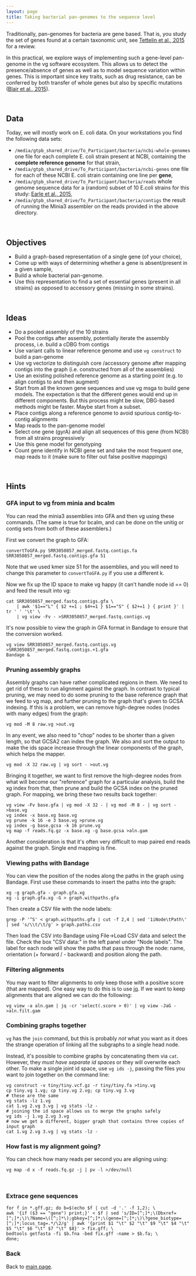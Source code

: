 ```yaml
---
layout: page
title: Taking bacterial pan-genomes to the sequence level
---
```


Traditionally, pan-genomes for bacteria are gene based. That is, you study the set of genes found at a certain taxonomic unit, see [Tettelin et al., 2015](http://dx.doi.org/10.1016/j.mib.2014.11.016) for a review.

In this practical, we explore ways of implementing such a gene-level pan-genome in the vg software ecosystem. This allows us to detect the presence/absence of genes as well as to model sequence variation within genes. This is important since key traits, such as drug resistance, can be conferred by both transfer of whole genes but also by specific mutations ([Blair et al., 2015](http://dx.doi.org/10.1038/nrmicro3380)).

<br/>

## Data
Today, we will mostly work on E. coli data. On your workstations you find the following data sets:

- `/media/gtpb_shared_drive/To_Participant/bacteria/ncbi-whole-genomes` one file for each complete E. coli strain present at NCBI, containing the **complete reference genome** for that strain,
- `/media/gtpb_shared_drive/To_Participant/bacteria/ncbi-genes` one file for each of these NCBI E. coli strain containing one line per **gene**,
- `/media/gtpb_shared_drive/To_Participant/bacteria/reads` whole genome sequence data for a (random) subset of 10 E.coli strains for this study: [Earle et al., 2015](http://dx.doi.org/10.1038/nmicrobiol.2016.41),
- `/media/gtpb_shared_drive/To_Participant/bacteria/contigs` the result of running the Minia3 assembler on the reads provided in the above directory.

<br/>

## Objectives
- Build a graph-based representation of a single gene (of your choice),
- Come up with ways of determining whether a gene is absent/present in a given sample,
- Build a whole bacterial pan-genome.
- Use this representation to find a set of essential genes (present in all strains) as opposed to accessory genes (missing in some strains).

<br/>

## Ideas
- Do a pooled assembly of the 10 strains
- Pool the contigs after assembly, potentially iterate the assembly process, i.e. build a cDBG from contigs
- Use variant calls to linear reference genome and use `vg construct` to build a pan-genome
- Use vg vectorize to distinguish core /accessory genome after mapping contigs into the graph (i.e. constructed from all of the assemblies)
- Use an existing polished reference genome as a starting point (e.g. to align contigs to and then augment)
- Start from all the known gene sequences and use vg msga to build gene models. The expectation is that the different genes would end up in different components. But this process might be slow, DBG-based methods might be faster. Maybe start from a subset.
- Place contigs along a reference genome to avoid spurious contig-to-contig alignments
- Map reads to the pan-genome model
- Select one gene (gyrA) and align all sequences of this gene (from NCBI) from all strains progressively
- Use this gene model for genotyping
- Count gene identify in NCBI gene set and take the most frequent one, map reads to it (make sure to filter out false positive mappings)

<br/>

## Hints


### GFA input to vg from minia and bcalm

You can read the minia3 assemblies into GFA and then vg using these commands. (The same is true for bcalm, and can be done on the unitig or contig sets from both of these assemblers.)

First we convert the graph to GFA:

```
convertToGFA.py SRR3050857_merged.fastq.contigs.fa SRR3050857_merged.fastq.contigs.gfa 51
```

Note that we used kmer size 51 for the assemblies, and you will need to change this parameter to `convertToGFA.py` if you use a different k.

Now we fix up the ID space to make vg happy (it can't handle node id == 0) and feed the result into vg:

```
cat SRR3050857_merged.fastq.contigs.gfa \
    | awk '$1=="L" { $2 +=1 ; $4+=1 } $1=="S" { $2+=1 } { print }' | tr ' ' '\t' \
    | vg view -Fv - >SRR3050857_merged.fastq.contigs.vg
```

It's now possible to view the graph in GFA format in Bandage to ensure that the conversion worked.

```
vg view SRR3050857_merged.fastq.contigs.vg >SRR3050857_merged.fastq.contigs.+1.gfa
Bandage &
```

### Pruning assembly graphs

Assembly graphs can have rather complicated regions in them. We need to get rid of these to run alignment against the graph.
In contrast to typical pruning, we may need to do some pruning to the base reference graph that we feed to vg map, and further pruning to the graph that's given to GCSA indexing.
If this is a problem, we can remove high-degree nodes (nodes with many edges) from the graph:

```
vg mod -M 8 raw.vg >out.vg
```

In any event, we also need to "chop" nodes to be shorter than a given length, so that GCSA2 can index the graph.
We also and sort the output to make the ids space increase through the linear components of the graph, which helps the mapper.

```
vg mod -X 32 raw.vg | vg sort - >out.vg
```

Bringing it together, we want to first remove the high-degree nodes from what will become our "reference" graph for a particular analysis, build the xg index from that, then prune and build the GCSA index on the pruned graph.
For mapping, we bring these two results back together:

```
vg view -Fv base.gfa | vg mod -X 32 - | vg mod -M 8 - | vg sort - >base.vg
vg index -x base.xg base.vg
vg prune -k 16 -e 3 base.vg >prune.vg
vg index -g base.gcsa -k 16 prune.vg
vg map -f reads.fq.gz -x base.xg -g base.gcsa >aln.gam
```

Another consideration is that it's often very difficult to map paired end reads against the graph.
Single end mapping is fine.

### Viewing paths with Bandage

You can view the position of the nodes along the paths in the graph using Bandage. First use these commands to insert the paths into the graph:

	xg -g graph.gfa - graph.gfa.xg
	xg -i graph.gfa.xg -G > graph.withpaths.gfa

Then create a CSV file with the node labels:

	grep -P '^S' < graph.withpaths.gfa | cut -f 2,4 | sed '1iNode\tPath\' | sed 's/\\t/\t/g' > graph.paths.csv

Then load the CSV into Bandage using File->Load CSV data and select the file. Check the box "CSV data:" in the left panel under "Node labels". The label for each node will show the paths that pass through the node: name, orientation (+ forward / - backward) and position along the path.

### Filtering alignments

You may want to filter alignments to only keep those with a positive score (that are mapped). One easy way to do this is to use [jq](https://stedolan.github.io/jq/). If we want to keep alignments that are aligned we can do the following:

```
vg view -a aln.gam | jq -cr 'select(.score > 0)' | vg view -JaG - >aln.filt.gam
```

### Combining graphs together

`vg` has the `join` command, but this is probably _not_ what you want as it does the strange operation of linking all the subgraphs to a single head node.

Instead, it's possible to combine graphs by concatenating them via `cat`. However, they _must have separate id spaces_ or they will overwrite each other. To make a single joint id space, use `vg ids -j`, passing the files you want to join together on the command line:

```
vg construct -v tiny/tiny.vcf.gz -r tiny/tiny.fa >tiny.vg
cp tiny.vg 1.vg; cp tiny.vg 2.vg; cp tiny.vg 3.vg
# these are the same
vg stats -lz 1.vg
cat 1.vg 2.vg 3.vg | vg stats -lz -
# joining the id space allows us to merge the graphs safely
vg ids -j 1.vg 2.vg 3.vg
# now we get a different, bigger graph that contains three copies of input graph
cat 1.vg 2.vg 3.vg | vg stats -lz -
```

### How fast is my alignment going?

You can check how many reads per second you are aligning using:

```
vg map -d x -f reads.fq.gz -j | pv -l >/dev/null
```

<br/>

### Extrace gene sequences

	for f in *.gff.gz; do b=$(echo $f | cut -d '.' -f 1,2); \
	awk '{if ($3 == "gene") print;}' < $f | sed 's/ID=[^;]*;\(Dbxref=[^;]*;\)\?Name=\([^;]*\);gbkey=[^;]*;\(gene=[^;]*;\)\?gene_biotype=[^;]*;locus_tag=.*/\2/g' | awk '{print $1 "\t" $2 "\t" $9 "\t" $4 "\t" $5 "\t" $6 "\t" $7 "\t" $8}' > fix.gff; \
	bedtools getfasta -fi $b.fna -bed fix.gff -name > $b.fa; \
	done;

### Back

Back to [main page](../index.md).
